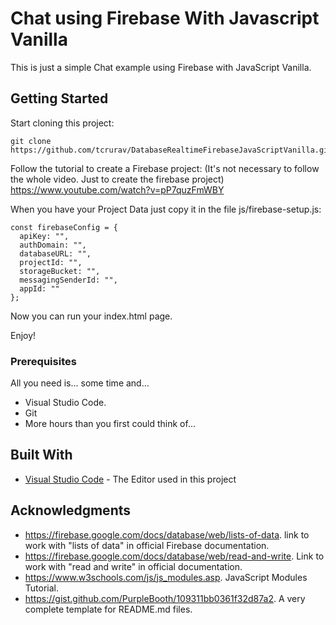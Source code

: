 # Chat using Firebase With Javascript Vanilla

This is just a simple Chat example using Firebase with JavaScript Vanilla.

## Getting Started

Start cloning this project:

````
git clone https://github.com/tcrurav/DatabaseRealtimeFirebaseJavaScriptVanilla.git
````

Follow the tutorial to create a Firebase project: (It's not necessary to follow the whole video. Just to create the firebase project)
https://www.youtube.com/watch?v=pP7quzFmWBY

When you have your Project Data just copy it in the file js/firebase-setup.js:

````
const firebaseConfig = {
  apiKey: "",
  authDomain: "",
  databaseURL: "",
  projectId: "",
  storageBucket: "",
  messagingSenderId: "",
  appId: ""
};
````

Now you can run your index.html page.

Enjoy!

### Prerequisites

All you need is... some time and...
* Visual Studio Code.
* Git
* More hours than you first could think of...

## Built With

* [Visual Studio Code](https://code.visualstudio.com/) - The Editor used in this project

## Acknowledgments

* https://firebase.google.com/docs/database/web/lists-of-data. link to work with "lists of data" in official Firebase documentation.
* https://firebase.google.com/docs/database/web/read-and-write. Link to work with "read and write" in official documentation.
* https://www.w3schools.com/js/js_modules.asp. JavaScript Modules Tutorial.
* https://gist.github.com/PurpleBooth/109311bb0361f32d87a2. A very complete template for README.md files.